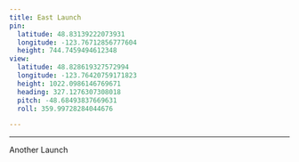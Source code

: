 ```yaml
---
title: East Launch
pin:
  latitude: 48.83139222073931
  longitude: -123.76712856777604
  height: 744.7459494612348
view:
  latitude: 48.828619327572994
  longitude: -123.76420759171823
  height: 1022.0986146769671
  heading: 327.1276307308018
  pitch: -48.68493837669631
  roll: 359.99728284044676

---
```


---
Another Launch
<!--more-->
